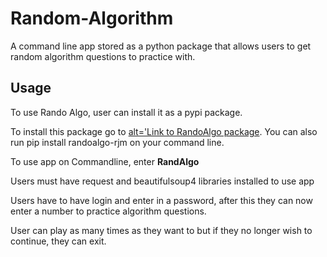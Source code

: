 # Random-Algorithm
A command line app stored as a python package that allows users to get random algorithm questions to practice with.
<h2>Usage</h2>
<p>To use Rando Algo, user can install it as a pypi package.</p>
<p>To install this package go to <a href= https://pypi.org/project/randoalgo-rjm/>alt='Link to RandoAlgo package</a>.
You can also run pip install randoalgo-rjm on your command line.</p>
<p>To use app on Commandline, enter <b>RandAlgo</b>
<p>Users must have request and beautifulsoup4 libraries installed to use app<p>
<p>Users have to have login and enter in a password, after this they can now enter a number to practice algorithm questions.</p>
<p>User can play as many times as they want to but if they no longer wish to continue, they can exit.</p>

